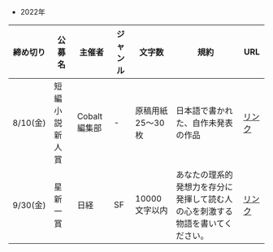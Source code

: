 
* 2022年

| 締め切り    | 公募名     | 主催者       | ジャンル | 文字数        | 規約                                      | URL                                                             |
|---------|---------|-----------|------|------------|-----------------------------------------|-----------------------------------------------------------------|
| 8/10(金) | 短編小説新人賞 | Cobalt編集部 | -    | 原稿用紙25〜30枚 | 日本語で書かれた、自作未発表の作品                       | [リンク](https://cobalt.shueisha.co.jp/write/newface-award-apply/) |
| 9/30(金) | 星新一賞    | 日経        | SF   | 10000文字以内  | あなたの理系的発想力を存分に発揮して読む人の心を刺激する物語を書いてください。 | [リンク](http://hoshiaward.nikkei.co.jp/)                          |
